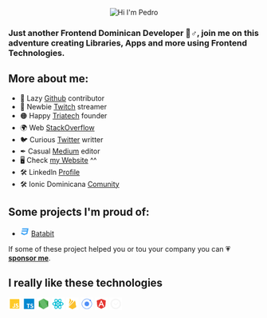 <p align="center">
  <img src="https://i.imgur.com/lbwNTNl.jpg" width="1280" title="Hi I'm Pedro">
</p>

### Just another Frontend Dominican Developer 🤹♂️, join me on this adventure creating Libraries, Apps and more using Frontend Technologies.

## More about me:

- 🧭 Lazy [Github](https://github.com/pedromaironi) contributor
- 🔮 Newbie [Twitch](https://www.twitch.tv/pedromaironi) streamer
- 🟠 Happy [Triatech](https://triatechs.com) founder 
- 🌍 Web [StackOverflow](https://stackoverflow.com/users/15101417/pedro-m-toribio?tab=profile)
- 🐦 Curious [Twitter](https://twitter.com/pedromaironi) writter
- ✒  Casual [Medium](https://medium.com/@pedromarioni) editor
- 🖥 Check [my Website](https://pedromaironi.com) ^^
- 🛠 Linkedln [Profile](https://www.linkedin.com/in/pedro-maironi-toribio-a30514153/)
- 🛠 Ionic Dominicana [Comunity](https://github.com/ionic-dominicana)

## Some projects I'm proud of:

- <img src="https://github.com/PKief/vscode-material-icon-theme/blob/master/icons/css.svg" alt="JavaScript" width="18" height="18" /> [Batabit](https://pedromaironi.github.io/batata-bitcoin/)

If some of these project helped you or tou your company you can 💗 **[sponsor me](https://github.com/sponsors/pedromaironi)**.

## I really like these technologies

<p align="left">
<img src="https://github.com/PKief/vscode-material-icon-theme/blob/master/icons/javascript.svg" alt="JavaScript" width="25" height="25" />
<img src="https://github.com/PKief/vscode-material-icon-theme/blob/master/icons/typescript.svg" alt="TypeScript" width="25" height="25" />
<img src="https://github.com/PKief/vscode-material-icon-theme/blob/master/icons/nodejs_alt.svg" alt="Nodejs" width="25" height="25" />
<img src="https://github.com/PKief/vscode-material-icon-theme/blob/master/icons/react.svg" alt="React" width="25" height="25" />
<img src="https://github.com/PKief/vscode-material-icon-theme/blob/master/icons/firebase.svg" alt="Firebase" width="25" height="25" />
<img src="https://github.com/PKief/vscode-material-icon-theme/blob/master/icons/ionic.svg" alt="Ionic" width="25" height="25" />
<img src="https://github.com/PKief/vscode-material-icon-theme/blob/master/icons/angular.svg" alt="Angular" width="25" height="25" />
<img src="https://github.com/PKief/vscode-material-icon-theme/blob/master/icons/wakatime.svg" alt="Wakatime" width="25" height="25" />
</p>
